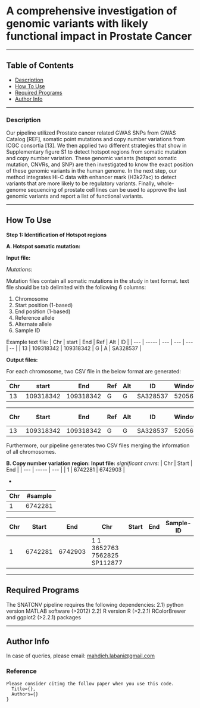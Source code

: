 # A comprehensive investigation of genomic variants with likely functional impact in Prostate Cancer

---

## Table of Contents

- [Description](#description)
- [How To Use](#how-to-use)
- [Required Programs](#required-programs)
- [Author Info](#author-info)

---

### Description
Our pipeline utilized Prostate cancer related GWAS SNPs from GWAS Catalog [REF], somatic point mutations and copy number variations from ICGC consortia [13]. We then applied two different strategies that show in Supplementary figure S1 to detect hotspot regions from somatic mutation and copy number variation. These genomic variants (hotspot somatic mutation, CNVRs, and SNP) are then investigated to know the exact position of these genomic variants in the human genome. In the next step, our method integrates Hi-C data with enhancer mark (H3k27ac) to detect variants that are more likely to be regulatory variants. Finally, whole-genome sequencing of prostate cell lines can be used to approve the last genomic variants and report a list of functional variants.

---

## How To Use

**Step 1: Identification of Hotspot regions** 

**A. Hotspot somatic mutation:**

**Input file:**

*Mutations:*

Mutation files contain all somatic mutations in the study in text format. text file should be tab delimited with the following 6 columns:
 1. Chromosome
 2. Start position (1-based)
 3. End position (1-based)
 4. Reference allele
 5. Alternate allele
 6. Sample ID

Example text file:
| Chr | start | End | Ref | Alt | ID |
| --- | ----- | --- | --- | --- | -- | 
| 13 | 109318342 | 109318342	| G | A | SA328537 |

**Output files:**

For each chromosome, two CSV file in the below format are generated:

| Chr | start | End | Ref | Alt | ID | WindowNumber | #Sample |
| --- | ----- | --- | --- | --- | -- | ------------ | ------- |
| 13 | 109318342 | 109318342	| G | G | SA328537 | 5205635 | 1 |


| Chr | Start | End | Ref | Alt | ID | WindowNumber | #Sample | P-value |
| --- | ----- | --- | --- | --- | -- | ------------ | ------- | ------- |
| 13 | 109318342 | 109318342	| G | G | SA328537 | 5205635 | 1 | 0.1 |

Furthermore, our pipeline generates two CSV files merging the information of all chromosomes.  

**B. Copy number variation region:**
**Input file:**
*significant cnvrs:*
| Chr | Start | End | 
| --- | ----- | --- | 
| 1 | 6742281 |	6742903	|

*
| Chr | #sample | 
| --- | ----- | 
| 1 | 6742281 |	

| Chr | Start | End | Chr | Start | End | Sample-ID | 
| --- | ----- | --- | --- | ----- | --- | --------- |
| 1 | 6742281 |	6742903	|1	1	3652763	7562825	SP112877

---

## Required Programs

The SNATCNV pipeline requires the following dependencies:
2.1) python version
MATLAB software (>2012)
2.2) R version
R (>2.2.1)
RColorBrewer and ggplot2 (>2.2.1) packages

---

## Author Info

In case of queries, please email: mahdieh.labani@gmail.com

### Reference
```
Please consider citing the follow paper when you use this code.
  Title={},
  Authors={}
}
```


